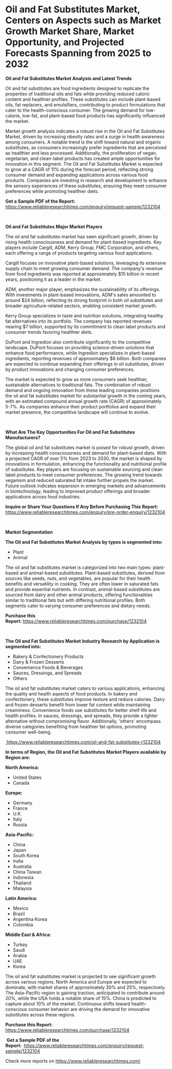 <p><h1>Oil and Fat Substitutes Market, Centers on Aspects such as Market Growth Market Share, Market Opportunity, and Projected Forecasts Spanning from 2025 to 2032</h1></p><p><strong>Oil and Fat Substitutes Market Analysis and Latest Trends</strong></p>
<p><p>Oil and fat substitutes are food ingredients designed to replicate the properties of traditional oils and fats while providing reduced caloric content and healthier profiles. These substitutes can include plant-based oils, fat replacers, and emulsifiers, contributing to product formulations that cater to the health-conscious consumer. The growing demand for low-calorie, low-fat, and plant-based food products has significantly influenced the market.</p><p>Market growth analysis indicates a robust rise in the Oil and Fat Substitutes Market, driven by increasing obesity rates and a surge in health awareness among consumers. A notable trend is the shift toward natural and organic substitutes, as consumers increasingly prefer ingredients that are perceived as healthier and less processed. Additionally, the proliferation of vegan, vegetarian, and clean-label products has created ample opportunities for innovation in this segment. The Oil and Fat Substitutes Market is expected to grow at a CAGR of 11% during the forecast period, reflecting strong consumer demand and expanding applications across various food products. Companies are investing in research and development to enhance the sensory experiences of these substitutes, ensuring they meet consumer preferences while promoting healthier diets.</p></p>
<p><strong>Get a Sample PDF of the Report:&nbsp;</strong> <a href="https://www.reliableresearchtimes.com/enquiry/request-sample/1232104?utm_campaign=2989&utm_medium=2&utm_source=Github&utm_content=ia&utm_term=07042025&utm_id=oil-and-fat-substitutes">https://www.reliableresearchtimes.com/enquiry/request-sample/1232104</a></p>
<p>&nbsp;</p>
<p><strong>Oil and Fat Substitutes Major Market Players</strong></p>
<p><p>The oil and fat substitutes market has seen significant growth, driven by rising health consciousness and demand for plant-based ingredients. Key players include Cargill, ADM, Kerry Group, FMC Corporation, and others, each offering a range of products targeting various food applications.</p><p>Cargill focuses on innovative plant-based solutions, leveraging its extensive supply chain to meet growing consumer demand. The company's revenue from food ingredients was reported at approximately $15 billion in recent years, positioning it as a leader in the market.</p><p>ADM, another major player, emphasizes the sustainability of its offerings. With investments in plant-based innovations, ADM's sales amounted to around $24 billion, reflecting its strong footprint in both oil substitutes and broader agriculture-related sectors, enabling consistent market growth.</p><p>Kerry Group specializes in taste and nutrition solutions, integrating healthy fat alternatives into its portfolio. The company has reported revenues nearing $7 billion, supported by its commitment to clean label products and consumer trends favoring healthier diets.</p><p>DuPont and Ingredion also contribute significantly to the competitive landscape. DuPont focuses on providing science-driven solutions that enhance food performance, while Ingredion specializes in plant-based ingredients, reporting revenues of approximately $6 billion. Both companies are expected to continue expanding their offerings in oil substitutes, driven by product innovations and changing consumer preferences.</p><p>The market is expected to grow as more consumers seek healthier, sustainable alternatives to traditional fats. The combination of robust demand and ongoing innovation from these leading companies positions the oil and fat substitutes market for substantial growth in the coming years, with an estimated compound annual growth rate (CAGR) of approximately 5-7%. As companies enhance their product portfolios and expand their market presence, the competitive landscape will continue to evolve.</p></p>
<p>&nbsp;</p>
<p><strong>What Are The Key Opportunities For Oil and Fat Substitutes Manufacturers?</strong></p>
<p><p>The global oil and fat substitutes market is poised for robust growth, driven by increasing health consciousness and demand for plant-based diets. With a projected CAGR of over 5% from 2023 to 2030, the market is shaped by innovations in formulation, enhancing the functionality and nutritional profile of substitutes. Key players are focusing on sustainable sourcing and clean label products to meet consumer preferences. The growing trend towards veganism and reduced saturated fat intake further propels the market. Future outlook indicates expansion in emerging markets and advancements in biotechnology, leading to improved product offerings and broader applications across food industries.</p></p>
<p><strong>Inquire or Share Your Questions If Any Before Purchasing This Report:</strong> <a href="https://www.reliableresearchtimes.com/enquiry/pre-order-enquiry/1232104?utm_campaign=2989&utm_medium=2&utm_source=Github&utm_content=ia&utm_term=07042025&utm_id=oil-and-fat-substitutes">https://www.reliableresearchtimes.com/enquiry/pre-order-enquiry/1232104</a></p>
<p>&nbsp;</p>
<p><strong>Market Segmentation</strong></p>
<p><strong>The Oil and Fat Substitutes Market Analysis by types is segmented into:</strong></p>
<p><ul><li>Plant</li><li>Animal</li></ul></p>
<p><p>The oil and fat substitutes market is categorized into two main types: plant-based and animal-based substitutes. Plant-based substitutes, derived from sources like seeds, nuts, and vegetables, are popular for their health benefits and versatility in cooking. They are often lower in saturated fats and provide essential nutrients. In contrast, animal-based substitutes are sourced from dairy and other animal products, offering functionalities similar to traditional fats but with differing nutritional profiles. Both segments cater to varying consumer preferences and dietary needs.</p></p>
<p><strong>Purchase this Report:&nbsp;</strong><a href="https://www.reliableresearchtimes.com/purchase/1232104?utm_campaign=2989&utm_medium=2&utm_source=Github&utm_content=ia&utm_term=07042025&utm_id=oil-and-fat-substitutes">https://www.reliableresearchtimes.com/purchase/1232104</a></p>
<p>&nbsp;</p>
<p><strong>The Oil and Fat Substitutes Market Industry Research by Application is segmented into:</strong></p>
<p><ul><li>Bakery & Confectionery Products</li><li>Dairy & Frozen Desserts</li><li>Convenience Foods & Beverages</li><li>Sauces, Dressings, and Spreads</li><li>Others</li></ul></p>
<p><p>The oil and fat substitutes market caters to various applications, enhancing the quality and health aspects of food products. In bakery and confectionery, these substitutes improve texture and reduce calories. Dairy and frozen desserts benefit from lower fat content while maintaining creaminess. Convenience foods use substitutes for better shelf life and health profiles. In sauces, dressings, and spreads, they provide a lighter alternative without compromising flavor. Additionally, 'others' encompass diverse categories benefiting from healthier fat options, promoting consumer well-being.</p></p>
<p><a href="https://www.reliableresearchtimes.com/oil-and-fat-substitutes-r1232104?utm_campaign=2989&utm_medium=2&utm_source=Github&utm_content=ia&utm_term=07042025&utm_id=oil-and-fat-substitutes">&nbsp;https://www.reliableresearchtimes.com/oil-and-fat-substitutes-r1232104</a></p>
<p><strong>In terms of Region, the Oil and Fat Substitutes Market Players available by Region are:</strong></p>
<p>
    <p> <strong> North America: </strong>
        <ul>
            <li>United States</li>
            <li>Canada</li>
        </ul>
        </p> 
    <p> <strong> Europe: </strong>
        <ul>
            <li>Germany</li>
            <li>France</li>
            <li>U.K.</li>
            <li>Italy</li>
            <li>Russia</li>
        </ul>
        </p> 
    <p> <strong> Asia-Pacific: </strong>
        <ul>
            <li>China</li>
            <li>Japan</li>
            <li>South Korea</li>
            <li>India</li>
            <li>Australia</li>
            <li>China Taiwan</li>
            <li>Indonesia</li>
            <li>Thailand</li>
            <li>Malaysia</li>
        </ul>
        </p> 
    <p> <strong> Latin America: </strong>
        <ul>
            <li>Mexico</li>
            <li>Brazil</li>
            <li>Argentina Korea</li>
            <li>Colombia</li>
        </ul>
        </p> 
    <p> <strong> Middle East & Africa: </strong>
        <ul>
            <li>Turkey</li>
            <li>Saudi</li>
            <li>Arabia</li>
            <li>UAE</li>
            <li>Korea</li>
        </ul>
    </p>
    </p>
<p><p>The oil and fat substitutes market is projected to see significant growth across various regions. North America and Europe are expected to dominate, with market shares of approximately 30% and 25%, respectively. The Asia-Pacific region is gaining traction, anticipated to contribute around 20%, while the USA holds a notable share of 15%. China is predicted to capture about 10% of the market. Continuous shifts toward health-conscious consumer behavior are driving the demand for innovative substitutes across these regions.</p></p>
<p><strong>Purchase this Report: </strong><a href="https://www.reliableresearchtimes.com/purchase/1232104?utm_campaign=2989&utm_medium=2&utm_source=Github&utm_content=ia&utm_term=07042025&utm_id=oil-and-fat-substitutes">https://www.reliableresearchtimes.com/purchase/1232104</a></p>
<p>&nbsp;<strong>Get a Sample PDF of the Report:&nbsp;&nbsp;</strong><a href="https://www.reliableresearchtimes.com/enquiry/request-sample/1232104?utm_campaign=2989&utm_medium=2&utm_source=Github&utm_content=ia&utm_term=07042025&utm_id=oil-and-fat-substitutes">https://www.reliableresearchtimes.com/enquiry/request-sample/1232104</a></p>
<p><strong></strong></p>
<p>Check more reports on <a href="https://www.reliableresearchtimes.com/?utm_campaign=2989&utm_medium=2&utm_source=Github&utm_content=ia&utm_term=07042025&utm_id=oil-and-fat-substitutes">https://www.reliableresearchtimes.com/</a></p>
